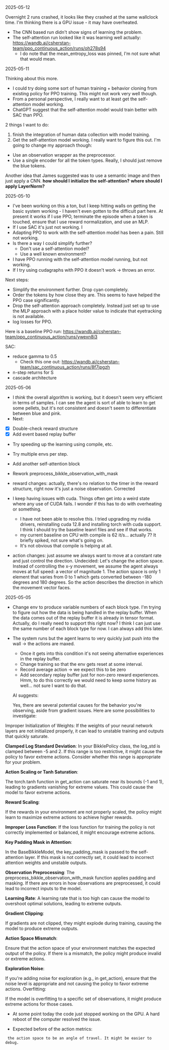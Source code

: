 2025-05-12

Overnight 2 runs crashed, it looks like they crashed at the same wallclock time. I'm thinking there is a GPU
issue - it may have overheated.

- The CNN based run didn't show signs of learning the problem.
- The self-attention run looked like it was learning well actually: https://wandb.ai/csherstan-team/ppo_continuous_action/runs/oh278s94
  - I do note that the mean_entropy_loss was pinned, I'm not sure what that would mean.

2025-05-11

Thinking about this more.
- I could try doing some sort of human training + behavior cloning from existing policy for PPO
training. This might not work very well though.
- From a personal perspective, I really want to at least get the self-attention model working.
- ChatGPT suggest that the self-attention model would train better with SAC than PPO.

2 things I want to do:
1. finish the integration of human data collection with model training.
2. Get the self-attention model working. I really want to figure this out. I'm going to change my
approach though:
 - Use an observation wrapper as the preprocessor.
 - Use a single encoder for all the token types. Really, I should just remove the blue tokens.

Another idea that James suggested was to use a semantic image and then just apply a CNN.
**how should I initialize the self-attention?**
**where should I apply LayerNorm?**

2025-05-10

- I've been working on this a ton, but I keep hitting walls on getting the basic system working - I haven't even gotten
to the difficult part here. At present it works if I use PPO, terminate the episode when a token is touched, ensure
that I use reward normalization, and use an MLP.
- If I use SAC it's just not working. I
- Adapting PPO to work with the self-attention model has been a pain. Still not working.
- Is there a way I could simplify further?
	- Don't use a self-attention model?
	- Use a well known environment?
- I have PPO running with the self-attention model running, but not working.
- If I try using cudagraphs with PPO it doesn't work -> throws an error.

Next steps:
- Simplify the environment further. Drop cyan completely.
- Οrder the tokens by how close they are. This seems to have helped the PPO case significantly.
- Drop the self-attention approach completely. Instead just set up to use the MLP approach with a place holder value
to indicate that eyetracking is not available.
- log losses for PPO.

Here is a baseline PPO run: https://wandb.ai/csherstan-team/ppo_continuous_action/runs/ywexn8i3

SAC:
- reduce gamma to 0.5
  - Check this one out: https://wandb.ai/csherstan-team/sac_continuous_action/runs/8f7jpgzh
- n-step returns for S
- cascade architecture




2025-05-06
- I *think* the overall algorithm is working, but it doesn't seem very efficient in terms of samples. I can see the agent is sort of able to learn to get some pellets, but
it's not consistent and doesn't seem to differentiate between blue and pink.
- Next:
 - [x] Double-check reward structure
 - [x] Add event based replay buffer
 - Try speeding up the learning using compile, etc.
 - Try multiple envs per step.
 - Add another self-attention block
 - Rework preprocess_bikkle_observation_with_mask

- reward changes: actually, there's no relation to the timer in the reward structure, right now it's just a noise
observation. Corrected
- I keep having issues with cuda. Things often get into a weird state where any use of CUDA fails. I wonder if this
has to do with overheating or something.
  - I have not been able to resolve this. I tried upgrading my nvidia drivers, reinstalling cuda 12.8 and installing torch with cuda support. I think I should try the baseline leanrl files and see if that works.
  - my current baseline on CPU with compile is 62 it/s... actually 7? It briefly spiked, not sure what's going on.
  - It's not obvious that compile is helping at all.
- action changes: just assume we always want to move at a constant rate and just control the direction.
	Undecided:
	Let's change the action space. Instead of controlling the x-y movement, we assume the agent always moves at full speed: a vector of magnitude 1. The action space is only 1 element that varies from 0 to 1 which gets converted between -180 degrees and 180 degrees. So the action describes the direction in which the movement vector faces.



2025-05-05

- Change env to produce variable numbers of each block type. I'm trying to figure out how the data is being handled
 in the replay buffer. When the data comes out of the replay buffer it is already in tensor format. Actually, do I
 really need to support this right now? I think I can just use the same number of each block type for now.
 I can always add this later.
- The system runs but the agent learns to very quickly just push into the wall -> the actions are maxed.
	- Once it gets into this condition it's not seeing alternative experiences in the replay buffer.
	- Change training so that the env gets reset at some interval.
	- Record average action -> we expect this to be zero
	- Add secondary replay buffer just for non-zero reward experiences. Hmm, to do this correctly we would need to keep
	some history as well... not sure I want to do that.

	AI suggests:

	Yes, there are several potential causes for the behavior you're observing, aside from gradient issues. Here are some possibilities to investigate:


Improper Initialization of Weights:
If the weights of your neural network layers are not initialized properly, it can lead to unstable training and outputs that quickly saturate.

**Clamped Log Standard Deviation**:
In your BikklePolicy class, the log_std is clamped between -5 and 2. If this range is too restrictive, it might cause the policy to favor extreme actions. Consider whether this range is appropriate for your problem.

**Action Scaling or Tanh Saturation**:

The torch.tanh function in get_action can saturate near its bounds (-1 and 1), leading to gradients vanishing for extreme values. This could cause the model to favor extreme actions.

**Reward Scaling**:

If the rewards in your environment are not properly scaled, the policy might learn to maximize extreme actions to achieve higher rewards.

**Improper Loss Function**:
If the loss function for training the policy is not correctly implemented or balanced, it might encourage extreme actions.

**Key Padding Mask in Attention**:

In the BaseBikkleModel, the key_padding_mask is passed to the self-attention layer. If this mask is not correctly set, it could lead to incorrect attention weights and unstable outputs.

**Observation Preprocessing**:
The preprocess_bikkle_observation_with_mask function applies padding and masking. If there are errors in how observations are preprocessed, it could lead to incorrect inputs to the model.

**Learning Rate**:
A learning rate that is too high can cause the model to overshoot optimal solutions, leading to extreme outputs.

**Gradient Clipping**:

If gradients are not clipped, they might explode during training, causing the model to produce extreme outputs.

**Action Space Mismatch**:

Ensure that the action space of your environment matches the expected output of the policy. If there is a mismatch, the policy might produce invalid or extreme actions.

**Exploration Noise**:


If you're adding noise for exploration (e.g., in get_action), ensure that the noise level is appropriate and not causing the policy to favor extreme actions.
Overfitting:


If the model is overfitting to a specific set of observations, it might produce extreme actions for those cases.


- At some point today the code just stopped working on the GPU. A hard reboot of the computer resolved the issue.

- Expected before of the action metrics:
```- the ideal action would always be full speed and we would just control the direction. Actually maybe I should just change
 the action space to be an angle of travel. It might be easier to debug.